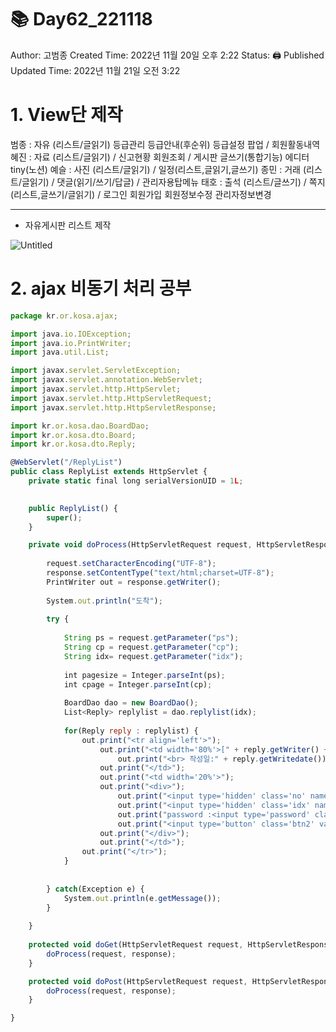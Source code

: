 # 📚 Day62_221118

Author: 고범종
Created Time: 2022년 11월 20일 오후 2:22
Status: 🖨 Published
Updated Time: 2022년 11월 21일 오전 3:22

# 1. View단 제작

범종 : 자유 (리스트/글읽기) 등급관리 등급안내(후순위) 등급설정 팝업 / 회원활동내역
혜진 : 자료 (리스트/글읽기) / 신고현황 회원조회 / 게시판 글쓰기(통합기능) 에디터 tiny(노션)
예슬 : 사진 (리스트/글읽기) / 일정(리스트,글읽기,글쓰기)
종민 : 거래 (리스트/글읽기) / 댓글(읽기/쓰기/답글) / 관리자용탑메뉴
태호 : 출석 (리스트/글쓰기) / 쪽지 (리스트,글쓰기/글읽기) / 로그인 회원가입 회원정보수정 관리자정보변경

---

- 자유게시판 리스트 제작

![Untitled](%F0%9F%93%9A%20Day62_221118%204a3f01563dc443a4b7f88dd82e37879e/Untitled.png)

# 2. ajax 비동기 처리 공부

```jsx
package kr.or.kosa.ajax;

import java.io.IOException;
import java.io.PrintWriter;
import java.util.List;

import javax.servlet.ServletException;
import javax.servlet.annotation.WebServlet;
import javax.servlet.http.HttpServlet;
import javax.servlet.http.HttpServletRequest;
import javax.servlet.http.HttpServletResponse;

import kr.or.kosa.dao.BoardDao;
import kr.or.kosa.dto.Board;
import kr.or.kosa.dto.Reply;

@WebServlet("/ReplyList")
public class ReplyList extends HttpServlet {
	private static final long serialVersionUID = 1L;
       

    public ReplyList() {
        super();
    }

    private void doProcess(HttpServletRequest request, HttpServletResponse response) throws ServletException, IOException {
    	
    	request.setCharacterEncoding("UTF-8");
        response.setContentType("text/html;charset=UTF-8");
    	PrintWriter out = response.getWriter();
    	
    	System.out.println("도착");
    	
    	try {
    		
    		String ps = request.getParameter("ps");
			String cp = request.getParameter("cp");
			String idx= request.getParameter("idx");
    		
    		int pagesize = Integer.parseInt(ps);
			int cpage = Integer.parseInt(cp);
    		
    		BoardDao dao = new BoardDao();
    		List<Reply> replylist = dao.replylist(idx);
    		
    		for(Reply reply : replylist) {
    			out.print("<tr align='left'>");
        			out.print("<td width='80%'>[" + reply.getWriter() + "] : " + reply.getContent());
        				out.print("<br> 작성일:" + reply.getWritedate());
        			out.print("</td>");
        			out.print("<td width='20%'>");
        			out.print("<div>");
        				out.print("<input type='hidden' class='no' name='no' value='" + reply.getNo() + "'>");
        				out.print("<input type='hidden' class='idx' name='idx' value='" + reply.getIdx_fk() + "'>");
        				out.print("password :<input type='password' class='delPwd' name='delPwd' size='4'> ");
        				out.print("<input type='button' class='btn2' value='삭제'>");
        			out.print("</div>");
        			out.print("</td>");
        		out.print("</tr>");
    		}
    	
    		
    	} catch(Exception e) {
    		System.out.println(e.getMessage());
    	}
    	
	}
    
	protected void doGet(HttpServletRequest request, HttpServletResponse response) throws ServletException, IOException {
		doProcess(request, response);
	}

	protected void doPost(HttpServletRequest request, HttpServletResponse response) throws ServletException, IOException {
		doProcess(request, response);
	}

}
```